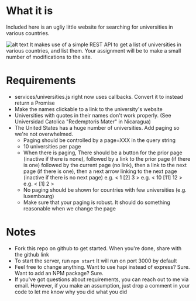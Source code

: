 # What it is
Included here is an ugliy little website for searching for universities in various countries.

![alt text](http://s15.postimg.org/8q2rro2h7/Screen_Shot_2016_09_26_at_2_18_03_PM.png "Logo Title Text 1")
It makes use of a simple REST API to get a list of universities in various countries, and list them. Your assignment will be to make a small number of modifications to the site. 

# Requirements
- services/universities.js right now uses callbacks. Convert it to instead return a Promise
- Make the names clickable to a link to the university's website
- Universities with quotes in their names don't work properly. (See Universidad Catolica "Redemptoris Mater" in Nicaragua)
- The United States has a huge number of universities. Add paging so we're not overwhelmed.
  - Paging should be controlled by a page=XXX in the query string
   - 10 universities per page
   - When there is paging, There should be a button for the prior page (inactive if there is none), followed by a link to the prior page (if there is one) followed by the current page (no link), then a link to the next page (if there is one), then a next arrow linking to the next page (inactive if there is no next page)
    e.g. < 1 [2] 3 > 
    e.g. < 10 [11] 12 > 
    e.g. < [1] 2 > 
   - No paging should be shown for countries with few universities (e.g. luxembourg)
   - Make sure that your paging is robust. It should do something reasonable when we change the page

# Notes
- Fork this repo on github to get started. When you're done, share with the github link
- To start the server, run `npm start` It will run on port 3000 by default
- Feel free to change anything. Want to use hapi instead of express? Sure. Want to add an NPM package? Sure.
- If you've got questions about requirements, you can reach out to me via email. However, if you make an assumption, just drop a comment in your code to let me know why you did what you did
